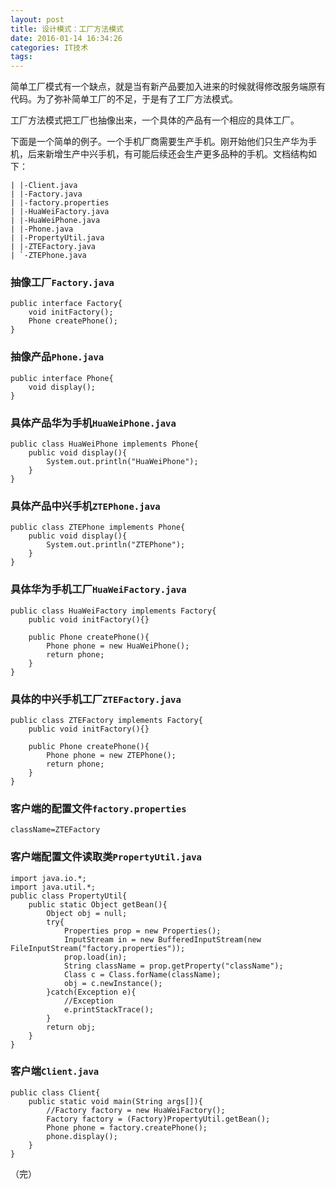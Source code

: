 ```yaml
---
layout: post
title: 设计模式：工厂方法模式
date: 2016-01-14 16:34:26
categories: IT技术
tags:
---
```


简单工厂模式有一个缺点，就是当有新产品要加入进来的时候就得修改服务端原有代码。为了弥补简单工厂的不足，于是有了工厂方法模式。

工厂方法模式把工厂也抽像出来，一个具体的产品有一个相应的具体工厂。

下面是一个简单的例子。一个手机厂商需要生产手机。刚开始他们只生产华为手机，后来新增生产中兴手机，有可能后续还会生产更多品种的手机。文档结构如下：

```
| |-Client.java
| |-Factory.java
| |-factory.properties
| |-HuaWeiFactory.java
| |-HuaWeiPhone.java
| |-Phone.java
| |-PropertyUtil.java
| |-ZTEFactory.java
| `-ZTEPhone.java
```

### 抽像工厂`Factory.java`

```
public interface Factory{
    void initFactory();
    Phone createPhone();
}
```

### 抽像产品`Phone.java`

```
public interface Phone{
    void display();
}
```

### 具体产品华为手机`HuaWeiPhone.java`

```
public class HuaWeiPhone implements Phone{
    public void display(){
        System.out.println("HuaWeiPhone");
    }
}
```

### 具体产品中兴手机`ZTEPhone.java`

```
public class ZTEPhone implements Phone{
    public void display(){
        System.out.println("ZTEPhone");
    }
}
```

### 具体华为手机工厂`HuaWeiFactory.java`

```
public class HuaWeiFactory implements Factory{
    public void initFactory(){}

    public Phone createPhone(){
        Phone phone = new HuaWeiPhone();
        return phone;
    }
}
```

### 具体的中兴手机工厂`ZTEFactory.java`

```
public class ZTEFactory implements Factory{
    public void initFactory(){}

    public Phone createPhone(){
        Phone phone = new ZTEPhone();
        return phone;
    }
}
```

### 客户端的配置文件`factory.properties`

```
className=ZTEFactory
```

### 客户端配置文件读取类`PropertyUtil.java`

```
import java.io.*;
import java.util.*;
public class PropertyUtil{
    public static Object getBean(){
        Object obj = null;
        try{
            Properties prop = new Properties();
            InputStream in = new BufferedInputStream(new FileInputStream("factory.properties"));
            prop.load(in);
            String className = prop.getProperty("className");
            Class c = Class.forName(className);
            obj = c.newInstance();
        }catch(Exception e){
            //Exception
            e.printStackTrace();
        }
        return obj;
    }
}
```

### 客户端`Client.java`

```
public class Client{
    public static void main(String args[]){
        //Factory factory = new HuaWeiFactory();
        Factory factory = (Factory)PropertyUtil.getBean();
        Phone phone = factory.createPhone();
        phone.display();
    }
}
```

（完）
